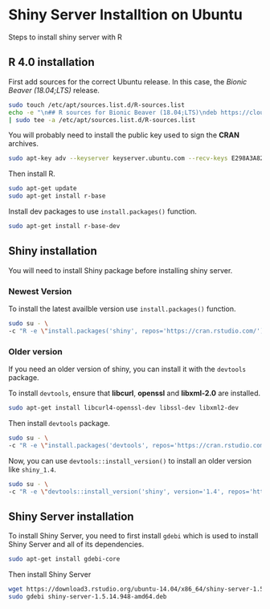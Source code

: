 # Shiny Server Installtion on Ubuntu

Steps to install shiny server with R

## R 4.0 installation

First add sources for the correct Ubuntu release.
In this case, the _Bionic Beaver (18.04;LTS)_ release.

```bash
sudo touch /etc/apt/sources.list.d/R-sources.list
echo -e "\n## R sources for Bionic Beaver (18.04;LTS)\ndeb https://cloud.r-project.org/bin/linux/ubuntu bionic-cran40/" \
| sudo tee -a /etc/apt/sources.list.d/R-sources.list
```

You will probably need to install the public key used to sign the __CRAN__ archives.

```bash
sudo apt-key adv --keyserver keyserver.ubuntu.com --recv-keys E298A3A825C0D65DFD57CBB651716619E084DAB9
```

Then install R.

```bash
sudo apt-get update
sudo apt-get install r-base
```

Install dev packages to use `install.packages()` function.

```bash
sudo apt-get install r-base-dev
```


## Shiny installation

You will need to install Shiny package before installing shiny server.

### Newest Version

To install the latest availble version use `install.packages()` function.

```bash
sudo su - \
-c "R -e \"install.packages('shiny', repos='https://cran.rstudio.com/')\""
```

### Older version

If you need an older version of shiny, you can install it with the `devtools` package.

To install `devtools`, ensure that **libcurl**, **openssl** and **libxml-2.0** are installed.

```bash
sudo apt-get install libcurl4-openssl-dev libssl-dev libxml2-dev
```

Then install `devtools` package.

```bash
sudo su - \
-c "R -e \"install.packages('devtools', repos='https://cran.rstudio.com/')\""
```

Now, you can use `devtools::install_version()` to install an older version like `shiny_1.4`.

```bash
sudo su - \
-c "R -e \"devtools::install_version('shiny', version='1.4', repos='https://cran.rstudio.com/')\""
```

## Shiny Server installation

To install Shiny Server, you need to first install `gdebi` which is used to install Shiny Server and all of its dependencies.

```bash
sudo apt-get install gdebi-core
```

Then install Shiny Server

```bash
wget https://download3.rstudio.org/ubuntu-14.04/x86_64/shiny-server-1.5.14.948-amd64.deb
sudo gdebi shiny-server-1.5.14.948-amd64.deb
```
